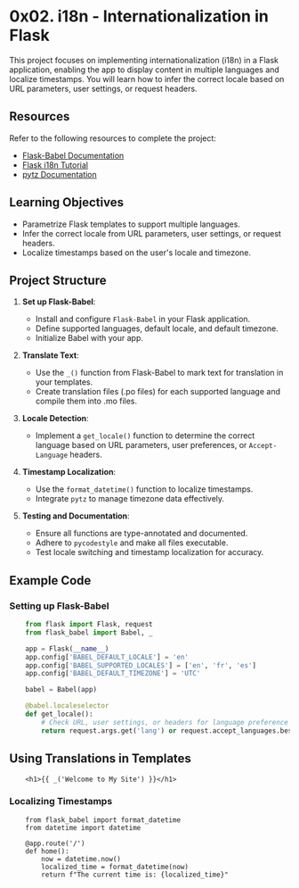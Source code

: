 # 0x02. i18n - Internationalization in Flask

This project focuses on implementing internationalization (i18n) in a Flask application, enabling the app to display content in multiple languages and localize timestamps. You will learn how to infer the correct locale based on URL parameters, user settings, or request headers.

## Resources

Refer to the following resources to complete the project:

- [Flask-Babel Documentation](https://pythonhosted.org/Flask-Babel/)
- [Flask i18n Tutorial](https://flask.palletsprojects.com/tutorial/)
- [pytz Documentation](https://pytz.sourceforge.net/)

## Learning Objectives

- Parametrize Flask templates to support multiple languages.
- Infer the correct locale from URL parameters, user settings, or request headers.
- Localize timestamps based on the user's locale and timezone.

## Project Structure

1. **Set up Flask-Babel**:
   - Install and configure `Flask-Babel` in your Flask application.
   - Define supported languages, default locale, and default timezone.
   - Initialize Babel with your app.

2. **Translate Text**:
   - Use the `_()` function from Flask-Babel to mark text for translation in your templates.
   - Create translation files (.po files) for each supported language and compile them into .mo files.

3. **Locale Detection**:
   - Implement a `get_locale()` function to determine the correct language based on URL parameters, user preferences, or `Accept-Language` headers.

4. **Timestamp Localization**:
   - Use the `format_datetime()` function to localize timestamps.
   - Integrate `pytz` to manage timezone data effectively.

5. **Testing and Documentation**:
   - Ensure all functions are type-annotated and documented.
   - Adhere to `pycodestyle` and make all files executable.
   - Test locale switching and timestamp localization for accuracy.

## Example Code

### Setting up Flask-Babel

```python
    from flask import Flask, request
    from flask_babel import Babel, _

    app = Flask(__name__)
    app.config['BABEL_DEFAULT_LOCALE'] = 'en'
    app.config['BABEL_SUPPORTED_LOCALES'] = ['en', 'fr', 'es']
    app.config['BABEL_DEFAULT_TIMEZONE'] = 'UTC'

    babel = Babel(app)

    @babel.localeselector
    def get_locale():
        # Check URL, user settings, or headers for language preference
        return request.args.get('lang') or request.accept_languages.best_match(['en', 'fr', 'es'])
```

## Using Translations in Templates
```
    <h1>{{ _('Welcome to My Site') }}</h1>
```

### Localizing Timestamps
```
    from flask_babel import format_datetime
    from datetime import datetime

    @app.route('/')
    def home():
        now = datetime.now()
        localized_time = format_datetime(now)
        return f"The current time is: {localized_time}"
```
